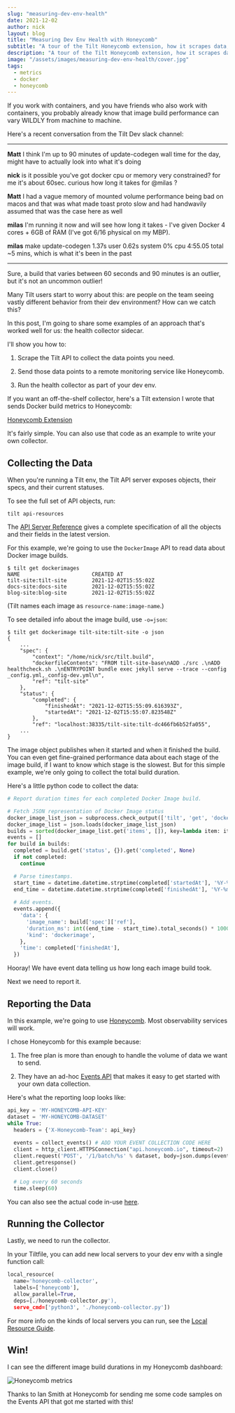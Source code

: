 ```yaml
---
slug: "measuring-dev-env-health"
date: 2021-12-02
author: nick
layout: blog
title: "Measuring Dev Env Health with Honeycomb"
subtitle: "A tour of the Tilt Honeycomb extension, how it scrapes data, and how you can collect your own metrics"
description: "A tour of the Tilt Honeycomb extension, how it scrapes data, and how you can collect your own metrics"
image: "/assets/images/measuring-dev-env-health/cover.jpg"
tags:
  - metrics
  - docker
  - honeycomb
---
```


If you work with containers, and you have friends who also work with containers,
you probably already know that image build performance can vary WILDLY from
machine to machine.

Here's a recent conversation from the Tilt Dev slack channel:

---

**Matt**
I think I'm up to 90 minutes of update-codegen wall time for the day, might have to actually look into what it's doing

**nick**
is it possible you've got docker cpu or memory very constrained? for me it's about 60sec. curious how long it takes for @milas ?

**Matt**
I had a vague memory of mounted volume performance being bad on macos and that was what made toast proto slow and had handwavily assumed that was the case here as well

**milas**
I'm running it now and will see how long it takes - I've given Docker 4 cores + 6GB of RAM (I've got 6/16 physical on my MBP).

**milas**
make update-codegen  1.37s user 0.62s system 0% cpu 4:55.05 total
~5 mins, which is what it's been in the past

---

Sure, a build that varies between 60 seconds and 90 minutes is an outlier, but
it's not an uncommon outlier!

Many Tilt users start to worry about this: are people on the team seeing vastly
different behavior from their dev environment? How can we catch this?

In this post, I'm going to share some examples of an approach that's worked well
for us: the health collector sidecar.

I'll show you how to:

1. Scrape the Tilt API to collect the data points you need.

2. Send those data points to a remote monitoring service like Honeycomb.

3. Run the health collector as part of your dev env.

If you want an off-the-shelf collector, here's a Tilt extension I wrote that
sends Docker build metrics to Honeycomb:

[Honeycomb Extension](https://github.com/tilt-dev/tilt-extensions/pull/302)

It's fairly simple. You can also use that code as an example to write your own
collector.

## Collecting the Data

When you're running a Tilt env, the Tilt API server exposes
objects, their specs, and their current statuses.

To see the full set of API objects, run:

```shell
tilt api-resources
```

The [API Server Reference](https://api.tilt.dev/) gives a complete specification
of all the objects and their fields in the latest version.

For this example, we're going to use the `DockerImage` API to read data
about Docker image builds.

```shell
$ tilt get dockerimages
NAME                       CREATED AT
tilt-site:tilt-site        2021-12-02T15:55:02Z
docs-site:docs-site        2021-12-02T15:55:02Z
blog-site:blog-site        2021-12-02T15:55:02Z
```

(Tilt names each image as `resource-name:image-name`.)

To see detailed info about the image build, use `-o=json`:

```
$ tilt get dockerimage tilt-site:tilt-site -o json
{
    ...
    "spec": {
        "context": "/home/nick/src/tilt.build",
        "dockerfileContents": "FROM tilt-site-base\nADD ./src .\nADD healthcheck.sh .\nENTRYPOINT bundle exec jekyll serve --trace --config _config.yml,_config-dev.yml\n",
        "ref": "tilt-site"
    },
    "status": {
        "completed": {
            "finishedAt": "2021-12-02T15:55:09.616393Z",
            "startedAt": "2021-12-02T15:55:07.823548Z"
        },
        "ref": "localhost:38335/tilt-site:tilt-dc466fb6b52fa055",
    ...
}
```

The image object publishes when it started and when it finished the build.  You
can even get fine-grained performance data about each stage of the image build,
if I want to know which stage is the slowest.  But for this simple example,
we're only going to collect the total build duration.

Here's a little python code to collect the data:

```python
# Report duration times for each completed Docker Image build.

# Fetch JSON representation of Docker Image status
docker_image_list_json = subprocess.check_output(['tilt', 'get', 'dockerimage', '-o=json'])
docker_image_list = json.loads(docker_image_list_json)
builds = sorted(docker_image_list.get('items', []), key=lambda item: item['metadata']['name'])
events = []
for build in builds:
  completed = build.get('status', {}).get('completed', None)
  if not completed:
    continue

  # Parse timestamps.
  start_time = datetime.datetime.strptime(completed['startedAt'], '%Y-%m-%dT%H:%M:%S.%fZ').replace(tzinfo=datetime.timezone.utc)
  end_time = datetime.datetime.strptime(completed['finishedAt'], '%Y-%m-%dT%H:%M:%S.%fZ').replace(tzinfo=datetime.timezone.utc)
  
  # Add events.
  events.append({
    'data': {
      'image_name': build['spec']['ref'],
      'duration_ms': int((end_time - start_time).total_seconds() * 1000),
      'kind': 'dockerimage',
    },
    'time': completed['finishedAt'],
  })
```

Hooray! We have event data telling us how long each image build took.

Next we need to report it.

## Reporting the Data

In this example, we're going to use [Honeycomb](https://honeycomb.io). Most observability services will work. 

I chose Honeycomb for this example because:

1) The free plan is more than enough to handle the volume of data we want to send.

2) They have an ad-hoc [Events API](https://docs.honeycomb.io/api/events/) that
   makes it easy to get started with your own data collection.

Here's what the reporting loop looks like:

```python
api_key = 'MY-HONEYCOMB-API-KEY'
dataset = 'MY-HONEYCOMB-DATASET'
while True:
  headers = {'X-Honeycomb-Team': api_key}
  
  events = collect_events() # ADD YOUR EVENT COLLECTION CODE HERE
  client = http_client.HTTPSConnection("api.honeycomb.io", timeout=2)
  client.request('POST', '/1/batch/%s' % dataset, body=json.dumps(events), headers=headers)
  client.getresponse()
  client.close()

  # Log every 60 seconds
  time.sleep(60)
```

You can also see the actual code in-use
[here](https://github.com/tilt-dev/tilt-extensions/pull/302/files#diff-7d04212e0d98a06f478ec5b12fe2f34b8d9eb10c8fd04c34b353bcd7a36c4da6).

## Running the Collector

Lastly, we need to run the collector.

In your Tiltfile, you can add new local servers to your dev env with a single function call:

```python
local_resource(
  name='honeycomb-collector',
  labels=['honeycomb'],
  allow_parallel=True,
  deps=[./honeycomb-collector.py'),
  serve_cmd=['python3', './honeycomb-collector.py'])
```

For more info on the kinds of local servers you can run, see the [Local Resource
Guide](https://docs.tilt.dev/local_resource.html#serve_cmd).

## Win!

I can see the different image build durations in my Honeycomb dashboard:

![Honeycomb metrics](/assets/images/measuring-dev-env-health/honeycomb.jpg)

Thanks to Ian Smith at Honeycomb for sending me some code samples on the Events API that got me started with this!

